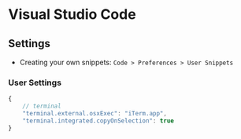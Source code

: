 # Visual Studio Code

## Settings

* Creating your own snippets: `Code > Preferences > User Snippets`




### User Settings
```js
{
    // terminal
    "terminal.external.osxExec": "iTerm.app",
    "terminal.integrated.copyOnSelection": true
}
```